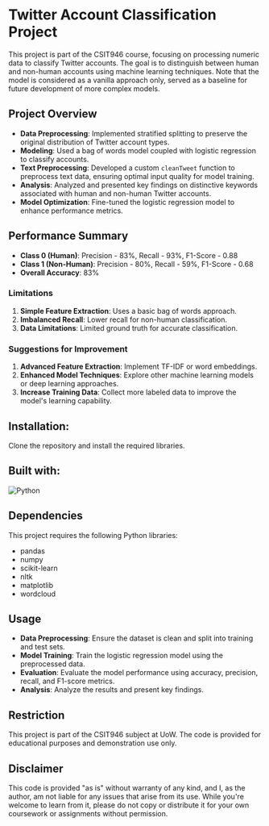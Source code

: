 # Twitter Account Classification Project

This project is part of the CSIT946 course, focusing on processing numeric data to classify Twitter accounts. The goal is to distinguish between human and non-human accounts using machine learning techniques. Note that the model is considered as a vanilla approach only, served as a baseline for future development of more complex models.

## Project Overview

- **Data Preprocessing**: Implemented stratified splitting to preserve the original distribution of Twitter account types.
- **Modeling**: Used a bag of words model coupled with logistic regression to classify accounts.
- **Text Preprocessing**: Developed a custom `cleanTweet` function to preprocess text data, ensuring optimal input quality for model training.
- **Analysis**: Analyzed and presented key findings on distinctive keywords associated with human and non-human Twitter accounts.
- **Model Optimization**: Fine-tuned the logistic regression model to enhance performance metrics.

## Performance Summary

- **Class 0 (Human)**: Precision - 83%, Recall - 93%, F1-Score - 0.88
- **Class 1 (Non-Human)**: Precision - 80%, Recall - 59%, F1-Score - 0.68
- **Overall Accuracy**: 83%

### Limitations

1. **Simple Feature Extraction**: Uses a basic bag of words approach.
2. **Imbalanced Recall**: Lower recall for non-human classification.
3. **Data Limitations**: Limited ground truth for accurate classification.

### Suggestions for Improvement

1. **Advanced Feature Extraction**: Implement TF-IDF or word embeddings.
2. **Enhanced Model Techniques**: Explore other machine learning models or deep learning approaches.
3. **Increase Training Data**: Collect more labeled data to improve the model's learning capability.

## Installation: 
Clone the repository and install the required libraries.

## Built with:
![Python](https://img.shields.io/badge/Python-FFD43B?style=for-the-badge&logo=python&logoColor=blue)


## Dependencies
This project requires the following Python libraries:
- pandas
- numpy
- scikit-learn
- nltk
- matplotlib
- wordcloud

## Usage
- **Data Preprocessing**: Ensure the dataset is clean and split into training and test sets.
- **Model Training**: Train the logistic regression model using the preprocessed data.
- **Evaluation**: Evaluate the model performance using accuracy, precision, recall, and F1-score metrics.
- **Analysis**: Analyze the results and present key findings.

## Restriction
This project is part of the CSIT946 subject at UoW. The code is provided for educational purposes and demonstration use only. 

## Disclaimer
This code is provided "as is" without warranty of any kind, and I, as the author, am not liable for any issues that arise from its use. While you're welcome to learn from it, please do not copy or distribute it for your own coursework or assignments without permission.

